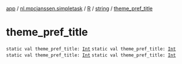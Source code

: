 [app](../../../index.md) / [nl.mpcjanssen.simpletask](../../index.md) / [R](../index.md) / [string](index.md) / [theme_pref_title](.)

# theme_pref_title

`static val theme_pref_title: `[`Int`](https://kotlinlang.org/api/latest/jvm/stdlib/kotlin/-int/index.html)
`static val theme_pref_title: `[`Int`](https://kotlinlang.org/api/latest/jvm/stdlib/kotlin/-int/index.html)
`static val theme_pref_title: `[`Int`](https://kotlinlang.org/api/latest/jvm/stdlib/kotlin/-int/index.html)
`static val theme_pref_title: `[`Int`](https://kotlinlang.org/api/latest/jvm/stdlib/kotlin/-int/index.html)